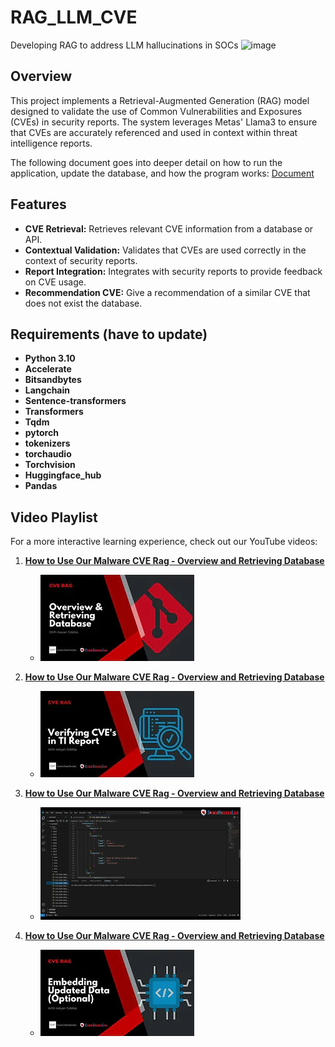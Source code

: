 # RAG_LLM_CVE
 Developing RAG to address LLM hallucinations in SOCs
![image](https://github.com/user-attachments/assets/4227c17b-a781-48ee-a7f2-b7bd84d9487d)

## Overview

This project implements a Retrieval-Augmented Generation (RAG) model designed to validate the use of Common Vulnerabilities and Exposures (CVEs) in security reports. The system leverages Metas' Llama3 to ensure that CVEs are accurately referenced and used in context within threat intelligence reports.

The following document goes into deeper detail on how to run the application, update the database, and how the program works: [Document](https://github.com/CyberScienceLab/RAG_LLM_CVE/blob/main/CVE%20Documet.pdf)

## Features

- **CVE Retrieval:** Retrieves relevant CVE information from a database or API.
- **Contextual Validation:** Validates that CVEs are used correctly in the context of security reports.
- **Report Integration:** Integrates with security reports to provide feedback on CVE usage.
- **Recommendation CVE:** Give a recommendation of a similar CVE that does not exist the database. 

## Requirements (have to update)

- **Python 3.10**
- **Accelerate**
- **Bitsandbytes**
- **Langchain**
- **Sentence-transformers**
- **Transformers**
- **Tqdm**
- **pytorch**      
- **tokenizers**   
- **torchaudio**               
- **Torchvision**
- **Huggingface_hub**
- **Pandas**



## Video Playlist

For a more interactive learning experience, check out our YouTube videos:

1. **[How to Use Our Malware CVE Rag - Overview and Retrieving Database](https://youtu.be/8v7BxJ0Glio?si=tkFuZnWctCKI3Io6)**
   - [![CVE1 RAG Thumbnail](assets/cve1.webp)](https://youtu.be/8v7BxJ0Glio?si=tkFuZnWctCKI3Io6)

2. **[How to Use Our Malware CVE Rag - Overview and Retrieving Database](https://www.youtube.com/watch?v=AWQRVPhzMJA)**
   - [![CVE2 RAG Thumbnail](assets/cve2.webp)](https://www.youtube.com/watch?v=AWQRVPhzMJA)

3. **[How to Use Our Malware CVE Rag - Overview and Retrieving Database](https://www.youtube.com/watch?v=0aDswPXfcnI)**
   - [![CVE3 RAG Thumbnail](assets/cve3.webp)](https://www.youtube.com/watch?v=0aDswPXfcnI)

4. **[How to Use Our Malware CVE Rag - Overview and Retrieving Database](https://www.youtube.com/watch?v=0aDswPXfcnI)**
   - [![CVE4 RAG Thumbnail](assets/cve4.webp)](https://www.youtube.com/watch?v=0aDswPXfcnI)





